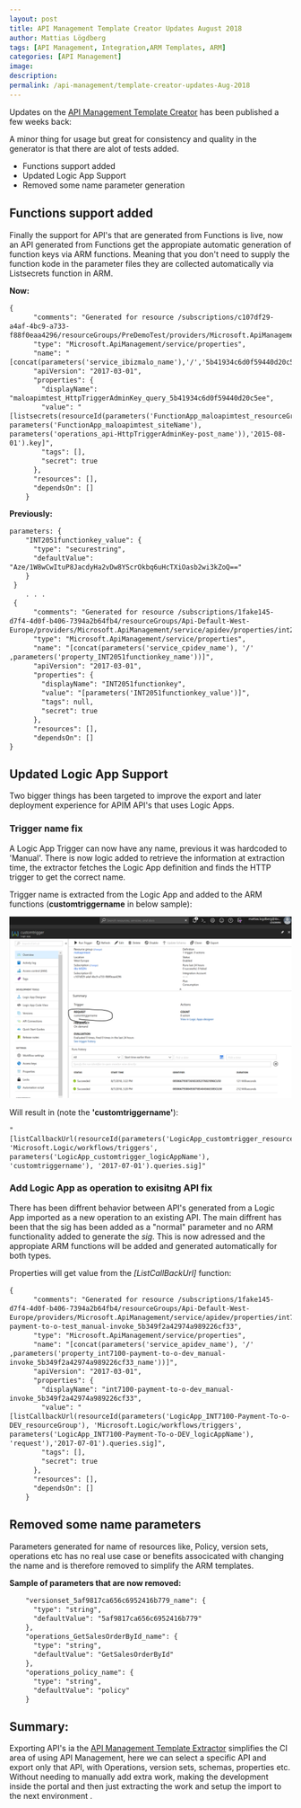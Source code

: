 ```yaml
---
layout: post
title: API Management Template Creator Updates August 2018 
author: Mattias Lögdberg
tags: [API Management, Integration,ARM Templates, ARM]
categories: [API Management]
image: 
description: 
permalink: /api-management/template-creator-updates-Aug-2018
---
```


Updates on the [API Management Template Creator](https://github.com/MLogdberg/APIManagementARMTemplateCreator) has been published a few weeks back:

A minor thing for usage but great for consistency and quality in the generator is that there are alot of tests added. 

* Functions support added
* Updated Logic App Support 
* Removed some name parameter generation

## Functions support added
Finally the support for API's that are generated from Functions is live, now an API generated from Functions get the appropiate automatic generation of function keys via ARM functions.
Meaning that you don't need to supply the function kode in the parameter files they are collected automatically via Listsecrets function in ARM.

**Now:**
```
{
      "comments": "Generated for resource /subscriptions/c107df29-a4af-4bc9-a733-f88f0eaa4296/resourceGroups/PreDemoTest/providers/Microsoft.ApiManagement/service/ibizmalo/properties/5b41934c6d0f59440d20c5ee",
      "type": "Microsoft.ApiManagement/service/properties",
      "name": "[concat(parameters('service_ibizmalo_name'),'/','5b41934c6d0f59440d20c5ee')]",
      "apiVersion": "2017-03-01",
      "properties": {
        "displayName": "maloapimtest_HttpTriggerAdminKey_query_5b41934c6d0f59440d20c5ee",
        "value": "[listsecrets(resourceId(parameters('FunctionApp_maloapimtest_resourceGroup'),'Microsoft.Web/sites/functions', parameters('FunctionApp_maloapimtest_siteName'), parameters('operations_api-HttpTriggerAdminKey-post_name')),'2015-08-01').key]",
        "tags": [],
        "secret": true
      },
      "resources": [],
      "dependsOn": []
    }
```

**Previously:**
```
parameters: {
    "INT2051functionkey_value": {
      "type": "securestring",
      "defaultValue": "Aze/1W8wCwItuP8JacdyHa2vDw8YScrOkbq6uHcTXiOasb2wi3kZoQ=="
    }
 }
	. . . 
 {
      "comments": "Generated for resource /subscriptions/1fake145-d7f4-4d0f-b406-7394a2b64fb4/resourceGroups/Api-Default-West-Europe/providers/Microsoft.ApiManagement/service/apidev/properties/int2051functionkey",
      "type": "Microsoft.ApiManagement/service/properties",
      "name": "[concat(parameters('service_cpidev_name'), '/' ,parameters('property_INT2051functionkey_name'))]",
      "apiVersion": "2017-03-01",
      "properties": {
        "displayName": "INT2051functionkey",
        "value": "[parameters('INT2051functionkey_value')]",
        "tags": null,
        "secret": true
      },
      "resources": [],
      "dependsOn": []
}
```

## Updated Logic App Support
Two bigger things has been targeted to improve the export and later deployment experience for APIM API's that uses Logic Apps.

### Trigger name fix
A Logic App Trigger can now have any name, previous it was hardcoded to 'Manual'. There is now logic added to retrieve the information at extraction time, the extractor fetches the Logic App definition and finds the HTTP trigger to get the correct name.

Trigger name is extracted from the Logic App and added to the ARM functions (**customtriggername** in below sample):

![Logic App Trigger name](/assets/uploads/2018/08/logicappimagecustomtrigger.png)

Will result in (note the **'customtriggername'**):

```
"[listCallbackUrl(resourceId(parameters('LogicApp_customtrigger_resourceGroup'), 'Microsoft.Logic/workflows/triggers', parameters('LogicApp_customtrigger_logicAppName'), 'customtriggername'), '2017-07-01').queries.sig]"
```

### Add Logic App as operation to exisitng API fix
There has been diffrent behavior between API's generated from a Logic App imported as a new operation to an existing API. The main diffrent has been that the sig has been added as a "normal" parameter and no ARM functionality added to generate the *sig*. This is now adressed and the appropiate ARM functions will be added and generated automatically for both types.

Properties will get value from the *[ListCallBackUrl]* function:
```
{
      "comments": "Generated for resource /subscriptions/1fake145-d7f4-4d0f-b406-7394a2b64fb4/resourceGroups/Api-Default-West-Europe/providers/Microsoft.ApiManagement/service/apidev/properties/int7100-payment-to-o-test_manual-invoke_5b349f2a42974a989226cf33",
      "type": "Microsoft.ApiManagement/service/properties",
      "name": "[concat(parameters('service_apidev_name'), '/' ,parameters('property_int7100-payment-to-o-dev_manual-invoke_5b349f2a42974a989226cf33_name'))]",
      "apiVersion": "2017-03-01",
      "properties": {
        "displayName": "int7100-payment-to-o-dev_manual-invoke_5b349f2a42974a989226cf33",
        "value": "[listCallbackUrl(resourceId(parameters('LogicApp_INT7100-Payment-To-o-DEV_resourceGroup'), 'Microsoft.Logic/workflows/triggers', parameters('LogicApp_INT7100-Payment-To-o-DEV_logicAppName'), 'request'),'2017-07-01').queries.sig]",
        "tags": [],
        "secret": true
      },
      "resources": [],
      "dependsOn": []
    }
```

## Removed some name parameters
Parameters generated for name of resources like, Policy, version sets, operations etc has no real use case or benefits associcated with changing the name and is therefore removed to simplify the ARM templates.

**Sample of parameters that are now removed:**
```
    "versionset_5af9817ca656c6952416b779_name": {
      "type": "string",
      "defaultValue": "5af9817ca656c6952416b779"
    },
    "operations_GetSalesOrderById_name": {
      "type": "string",
      "defaultValue": "GetSalesOrderById"
    },
    "operations_policy_name": {
      "type": "string",
      "defaultValue": "policy"
    }
```


## Summary:
Exporting API's ia the [API Management Template Extractor](https://github.com/MLogdberg/APIManagementARMTemplateCreator) simplifies the CI area of using API Management, here we can select a specific API and export only that API, with Operations, version sets, schemas, properties etc. Without needing to manually add extra work, making the development inside the portal and then just extracting the work and setup the import to the next environment .
